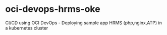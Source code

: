 # oci-devops-hrms-oke
CI/CD using OCI DevOps - Deploying sample app HRMS (php,nginx,ATP) in a kubernetes cluster
